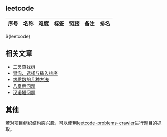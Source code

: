 ## leetcode
| 序号 | 名称 | 难度 | 标签 | 链接 | 备注 | 排名 |
| :----:| :---- | :----: | :----: | :----: | :---- | :---- |
${leetcode}

## 相关文章
- [二叉查找树](https://vv13.cn/blog/post/Algorithm/20180904_%E4%BA%8C%E5%8F%89%E6%90%9C%E7%B4%A2%E6%A0%91)
- [冒泡、选择与插入排序](https://vv13.cn/blog/post/Algorithm/20161226_%E5%86%92%E6%B3%A1%E3%80%81%E9%80%89%E6%8B%A9%E4%B8%8E%E6%8F%92%E5%85%A5%E6%8E%92%E5%BA%8F)
- [求质数的几种方法](https://vv13.cn/blog/post/Algorithm/20161226_%E6%B1%82%E8%B4%A8%E6%95%B0%E7%9A%84%E5%87%A0%E7%A7%8D%E6%96%B9%E6%B3%95)
- [八皇后问题](https://vv13.cn/blog/post/Algorithm/20180805_%E5%85%AB%E7%9A%87%E5%90%8E%E9%97%AE%E9%A2%98)
- [汉诺塔问题](https://vv13.cn/blog/post/Algorithm/20180722_%E6%B1%89%E8%AF%BA%E5%A1%94%E9%97%AE%E9%A2%98)

## 其他
若对项目组织结构感兴趣，可以使用[leetcode-problems-crawler](https://github.com/vv13/leetcode-problems-crawler)进行题目的抓取。
